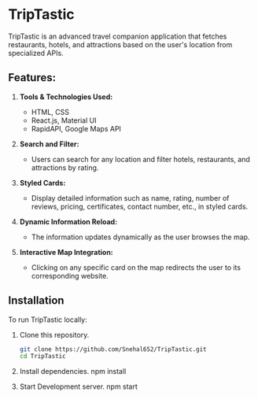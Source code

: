 # TripTastic

TripTastic is an advanced travel companion application that fetches restaurants, hotels, and attractions based on the user's location from specialized APIs.

## Features:

1. **Tools & Technologies Used:**

   - HTML, CSS
   - React.js, Material UI
   - RapidAPI, Google Maps API

2. **Search and Filter:**

   - Users can search for any location and filter hotels, restaurants, and attractions by rating.

3. **Styled Cards:**

   - Display detailed information such as name, rating, number of reviews, pricing, certificates, contact number, etc., in styled cards.

4. **Dynamic Information Reload:**

   - The information updates dynamically as the user browses the map.

5. **Interactive Map Integration:**
   - Clicking on any specific card on the map redirects the user to its corresponding website.

## Installation

To run TripTastic locally:

1. Clone this repository.

   ```bash
   git clone https://github.com/Snehal652/TripTastic.git
   cd TripTastic

   ```

2. Install dependencies.
   npm install

3. Start Development server.
   npm start
